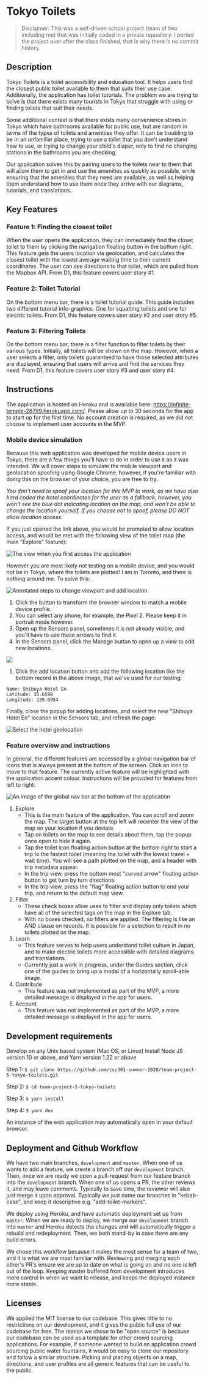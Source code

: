 # Tokyo Toilets

> Disclaimer: This was a self-driven school project (team of two including me) that was initially coded in a private repository. I ported the project over after the class finished, that is why there is no commit history. 

## Description 
Tokyo Toilets is a toilet accessibility and education tool. It helps users find the closest public toilet available to them that suits their use case. Additionally, the application has toilet tutorials. The problem we are trying to solve is that there exists many tourists in Tokyo that struggle with using or finding toilets that suit their needs.

Some additional context is that there exists many convenience stores in Tokyo which have bathrooms available for public use, but are random in terms of the types of toilets and amenities they offer. It can be troubling to be in an unfamiliar place, trying to use a toilet that you don't understand how to use, or trying to change your child's diaper, only to find no changing stations in the bathrooms you are checking.

Our application solves this by pairing users to the toilets near to them that will allow them to get in and use the amenities as quickly as possible, while ensuring that the amenities that they need are available, as well as helping them understand how to use them once they arrive with our diagrams, tutorials, and translations.

## Key Features
 ### Feature 1: Finding the closest toilet 

When the user opens the application, they can immediately find the closet toilet to them by clicking the navigation floating button in the bottom right.
This feature gets the users location via geolocation, and calculates the closest toilet with the lowest average waiting time to their current coordinates.
The user can see directions to that toilet, which are pulled from the Mapbox API. 
From D1, this feature covers user story #1.

 ### Feature 2: Toilet Tutorial 

On the bottom menu bar, there is a toilet tutorial guide. 
This guide includes two different tutorial info-graphics. One for squatting toilets and one for electric toilets. 
From D1, this feature covers user story #2 and user story #5.

 ### Feature 3: Filtering Toilets

On the bottom menu bar, there is a filter function to filter toilets by their various types. 
Initially, all toilets will be shown on the map. However, when a user selects a filter, only toilets guaranteed to have those selected attributes are displayed, ensuring that users will arrive and find the services they need. 
From D1, this feature covers user story #3 and user story #4.


## Instructions
The application is hosted on Heroku and is available here: https://infinite-temple-28799.herokuapp.com/. Please allow up to 30 seconds for the app to start up for the first time. No account creation is required, as we did not choose to implement user accounts in the MVP.

### Mobile device simulation

Because this web application was developed for mobile device users in Tokyo, there are a few things you'll have to do in order to use it as it was intended. We will cover steps to simulate the mobile viewport and geolocation spoofing using Google Chrome, however, if you're familiar with doing this on the browser of your choice, you are free to try. 

*You don't need to spoof your location for this MVP to work, as we have also hard coded the hotel coordinates for the user as a fallback, however, you won't see the blue dot indicating location on the map, and won't be able to change the location yourself. If you choose not to spoof, please DO NOT allow location access.*

If you just opened the link above, you would be prompted to allow location access, and would be met with the following view of the toilet map (the main "Explore" feature):

![The view when you first access the application](images/first_open.png)

However you are most likely not testing on a mobile device, and you would not be in Tokyo, where the toilets are plotted! I am in Toronto, and there is nothing around me. To solve this:

![Annotated steps to change viewport and add location](images/show_mobile_view.png)

1. Click the button to transform the browser window to match a mobile device profile.
2. You can select any phone, for example, the Pixel 2. Please keep it in portrait mode however.
3. Open up the Sensors panel, sometimes it is not already visible, and you'll have to use these arrows to find it.
4. In the Sensors panel, click the Manage button to open up a view to add new locations.

![](images/add_location.png)

1. Click the add location button and add the following location like the bottom record in the above image, that we've used for our testing:

```
Name: Shibuya Hotel En
Latitude: 35.6598
Longitude: 139.6954
```

Finally, close the popup for adding locations, and select the new "Shibuya Hotel En" location in the Sensors tab, and refresh the page:

![Select the hotel geolocation](images/select_location.png)

### Feature overview and instructions

In general, the different features are accessed by a global navigation bar of icons that is always present at the bottom of the screen. Click an icon to move to that feature. The currently active feature will be highlighted with the application accent colour. Instructions will be provided for features from left to right:

![An image of the global nav bar at the bottom of the application](images/navigation.png)

1. Explore
   - This is the main feature of the application. You can scroll and zoom the map. The target button at the top left will recenter the view of the map on your location if you deviate.
   - Tap on toilets on the map to see details about them, tap the popup once open to hide it again.
   - Tap the toilet icon floating action button at the bottom right to start a trip to the fastest toilet (meaning the toilet with the lowest travel + wait time). You will see a path plotted on the map, and a header with trip metadata appear.
   - In the trip view, press the bottom most "curved arrow" floating action button to get turn by turn directions.
   - In the trip view, press the "flag" floating action button to end your trip, and return to the default map view.
2. Filter
   - These check boxes allow uses to filter and display only toilets which have all of the selected tags on the map in the Explore tab.
   - With no boxes checked, no filters are applied. The filtering is like an AND clause on records. It is possible for a selection to result in no toilets plotted on the map.
3. Learn
   - This feature serves to help users understand toilet culture in Japan, and to make electric toilets more accessible with detailed diagrams and translations.
   - Currently just a work in progress, under the Guides section, click one of the guides to bring up a modal of a horizontally scroll-able image.
4. Contribute
   - This feature was not implemented as part of the MVP, a more detailed message is displayed in the app for users.
5. Account
   - This feature was not implemented as part of the MVP, a more detailed message is displayed in the app for users.

 ## Development requirements

Develop on any Unix based system (Mac OS, or Linux)
Install Node JS version 10 or above, and Yarn version 1.22 or above

Step 1: `$ git clone https://github.com/csc301-summer-2020/team-project-5-tokyo-toilets.git`

Step 2: `$ cd team-project-5-tokyo-toilets`

Step 3: `$ yarn install`

Step 4: `$ yarn dev`

An instance of the web application may automatically open in your default browser.

 ## Deployment and Github Workflow
We have two main branches, `development` and `master`. When one of us wants to add a feature, we create a branch off our `development` branch. Then, once we are ready we open a pull-request from our feature branch into the `development` branch. When one of us opens a PR, the other reviews it, and may leave comments. Typically to save time, the reviewer will also just merge it upon approval. Typically we just name our branches in "kebab-case", and keep it descriptive e.g. "add-toilet-markers".

We deploy using Heroku, and have automatic deployment set up from `master`.  When we are ready to deploy, we merge our `development` branch into `master` and Heroku detects the changes and will automatically trigger a rebuild and redeployment. Then, we both stand-by in case there are any build errors.

We chose this workflow because it makes the most sense for a team of two, and it is what we are most familiar with. Reviewing and merging each other's PR's ensure we are up to date on what is going on and no one is left out of the loop. Keeping master buffered from development introduces more control in when we want to release, and keeps the deployed instance more stable.

 ## Licenses

We applied the MIT license to our codebase. This gives little to no restrictions on our development, and it gives the public full use of our codebase for free. The reason we chose to be "open source" is because our codebase can be used as a template for other crowd sourcing applications. For example, if someone wanted to build an application crowd sourcing public water fountains, it would be easy to clone our repository and follow a similar structure. Picking and placing objects on a map, directions, and user profiles are all generic features that can be useful to the public. 

